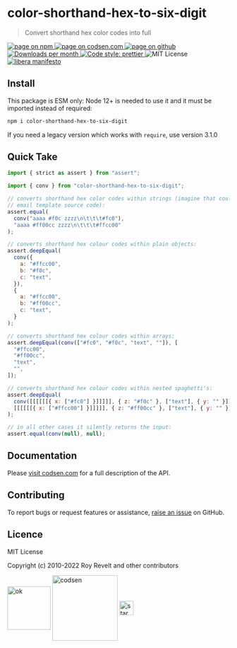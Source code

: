 # color-shorthand-hex-to-six-digit

> Convert shorthand hex color codes into full

<div class="package-badges">
  <a href="https://www.npmjs.com/package/color-shorthand-hex-to-six-digit" rel="nofollow noreferrer noopener">
    <img src="https://img.shields.io/badge/-npm-blue?style=flat-square" alt="page on npm">
  </a>
  <a href="https://codsen.com/os/color-shorthand-hex-to-six-digit" rel="nofollow noreferrer noopener">
    <img src="https://img.shields.io/badge/-codsen-blue?style=flat-square" alt="page on codsen.com">
  </a>
  <a href="https://github.com/codsen/codsen/tree/main/packages/color-shorthand-hex-to-six-digit" rel="nofollow noreferrer noopener">
    <img src="https://img.shields.io/badge/-github-blue?style=flat-square" alt="page on github">
  </a>
  <a href="https://npmcharts.com/compare/color-shorthand-hex-to-six-digit?interval=30" rel="nofollow noreferrer noopener" target="_blank">
    <img src="https://img.shields.io/npm/dm/color-shorthand-hex-to-six-digit.svg?style=flat-square" alt="Downloads per month">
  </a>
  <a href="https://prettier.io" rel="nofollow noreferrer noopener" target="_blank">
    <img src="https://img.shields.io/badge/code_style-prettier-brightgreen.svg?style=flat-square" alt="Code style: prettier">
  </a>
  <img src="https://img.shields.io/badge/licence-MIT-brightgreen.svg?style=flat-square" alt="MIT License">
  <a href="https://liberamanifesto.com" rel="nofollow noreferrer noopener" target="_blank">
    <img src="https://img.shields.io/badge/libera-manifesto-lightgrey.svg?style=flat-square" alt="libera manifesto">
  </a>
</div>

## Install

This package is ESM only: Node 12+ is needed to use it and it must be imported instead of required:

```bash
npm i color-shorthand-hex-to-six-digit
```

If you need a legacy version which works with `require`, use version 3.1.0

## Quick Take

```js
import { strict as assert } from "assert";

import { conv } from "color-shorthand-hex-to-six-digit";

// converts shorthand hex color codes within strings (imagine that could be
// email template source code):
assert.equal(
  conv("aaaa #f0c zzzz\n\t\t\t#fc0"),
  "aaaa #ff00cc zzzz\n\t\t\t#ffcc00"
);

// converts shorthand hex colour codes within plain objects:
assert.deepEqual(
  conv({
    a: "#ffcc00",
    b: "#f0c",
    c: "text",
  }),
  {
    a: "#ffcc00",
    b: "#ff00cc",
    c: "text",
  }
);

// converts shorthand hex colour codes within arrays:
assert.deepEqual(conv(["#fc0", "#f0c", "text", ""]), [
  "#ffcc00",
  "#ff00cc",
  "text",
  "",
]);

// converts shorthand hex colour codes within nested spaghetti's:
assert.deepEqual(
  conv([[[[[[{ x: ["#fc0"] }]]]]], { z: "#f0c" }, ["text"], { y: "" }]),
  [[[[[[{ x: ["#ffcc00"] }]]]]], { z: "#ff00cc" }, ["text"], { y: "" }]
);

// in all other cases it silently returns the input:
assert.equal(conv(null), null);
```

## Documentation

Please [visit codsen.com](https://codsen.com/os/color-shorthand-hex-to-six-digit/) for a full description of the API.

## Contributing

To report bugs or request features or assistance, [raise an issue](https://github.com/codsen/codsen/issues/new/choose) on GitHub.

## Licence

MIT License

Copyright (c) 2010-2022 Roy Revelt and other contributors


<img src="https://codsen.com/images/png-codsen-ok.png" width="98" alt="ok" align="center"> <img src="https://codsen.com/images/png-codsen-1.png" width="148" alt="codsen" align="center"> <img src="https://codsen.com/images/png-codsen-star-small.png" width="32" alt="star" align="center">

